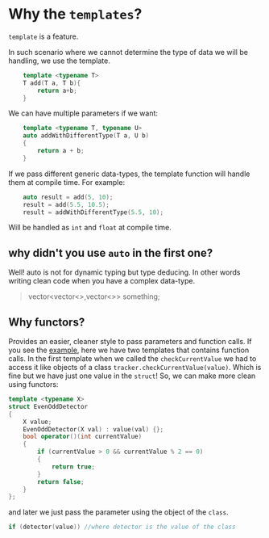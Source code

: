 # Why the `templates`?

`template` is a feature.

In such scenario where we cannot determine the type of data we will be handling, we use the template.

```cpp
    template <typename T>
    T add(T a, T b){
        return a+b;
    }
```

We can have multiple parameters if we want:

```cpp
    template <typename T, typename U>
    auto addWithDifferentType(T a, U b)
    {
        return a + b;
    }
```

If we pass different generic data-types, the template function will handle them at compile time. For example:

```cpp
    auto result = add(5, 10);
    result = add(5.5, 10.5);
    result = addWithDifferentType(5.5, 10);
```

Will be handled as `int` and `float` at compile time.

## why didn't you use `auto` in the first one?

Well! auto is not for dynamic typing but type deducing. In other words writing clean code when you have a complex data-type.

>vector<vector<>,vector<>> something;

## Why functors?

Provides an easier, cleaner style to pass parameters and function calls. If you see the [example](./class_temp), here we have two templates that contains function calls. In the first template when we called the `checkCurrentValue` we had to access it like objects of a class `tracker.checkCurrentValue(value)`. Which is fine but we have just one value in the `struct`! So, we can make more clean using functors:

```cpp
template <typename X>
struct EvenOddDetector
{
    X value;
    EvenOddDetector(X val) : value(val) {};
    bool operator()(int currentValue)
    {
        if (currentValue > 0 && currentValue % 2 == 0)
        {
            return true;
        }
        return false;
    }
};
```

and later we just pass the parameter using the object of the `class`.

```cpp
if (detector(value)) //where detector is the value of the class
```
